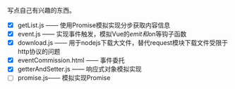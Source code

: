 写点自己有兴趣的东西。
+ [x] getList.js —— 使用Promise模拟实现分步获取内容信息
+ [x] event.js —— 实现事件触发，模拟Vue的$emit和$on等钩子函数
+ [x] download.js —— 用于nodejs下载大文件，替代request模块下载文件受限于http协议的问题
+ [x] eventCommission.html —— 事件委托
+ [x] getterAndSetter.js —— 响应式对象模拟实现
+ [ ] promise.js—— 模拟实现Promise